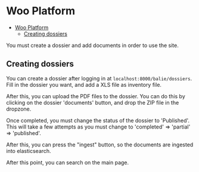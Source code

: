 # Woo Platform

<!-- TOC -->
- [Woo Platform](#woo-platform)
  - [Creating dossiers](#creating-dossiers)
<!-- TOC -->

You must create a dossier and add documents in order to use the site.

## Creating dossiers

You can create a dossier after logging in at `localhost:8000/balie/dossiers`. Fill in the dossier
you want, and add a XLS file as inventory file.

After this, you can upload the PDF files to the dossier. You can do this by clicking on the dossier
'documents' button, and drop the ZIP file in the dropzone.

Once completed, you must change the status of the dossier to 'Published'. This will take a few
attempts as you must change to 'completed' => 'partial' => 'published'.

After this, you can press the "ingest" button, so the documents are ingested into elasticsearch.

After this point, you can search on the main page.
